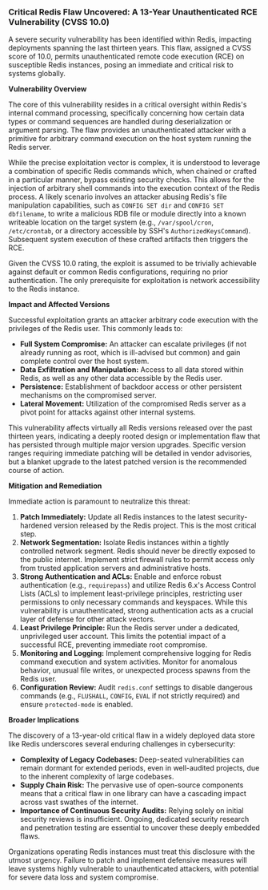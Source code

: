 ### Critical Redis Flaw Uncovered: A 13-Year Unauthenticated RCE Vulnerability (CVSS 10.0)

A severe security vulnerability has been identified within Redis, impacting deployments spanning the last thirteen years. This flaw, assigned a CVSS score of 10.0, permits unauthenticated remote code execution (RCE) on susceptible Redis instances, posing an immediate and critical risk to systems globally.

**Vulnerability Overview**

The core of this vulnerability resides in a critical oversight within Redis's internal command processing, specifically concerning how certain data types or command sequences are handled during deserialization or argument parsing. The flaw provides an unauthenticated attacker with a primitive for arbitrary command execution on the host system running the Redis server.

While the precise exploitation vector is complex, it is understood to leverage a combination of specific Redis commands which, when chained or crafted in a particular manner, bypass existing security checks. This allows for the injection of arbitrary shell commands into the execution context of the Redis process. A likely scenario involves an attacker abusing Redis's file manipulation capabilities, such as `CONFIG SET dir` and `CONFIG SET dbfilename`, to write a malicious RDB file or module directly into a known writeable location on the target system (e.g., `/var/spool/cron`, `/etc/crontab`, or a directory accessible by SSH's `AuthorizedKeysCommand`). Subsequent system execution of these crafted artifacts then triggers the RCE.

Given the CVSS 10.0 rating, the exploit is assumed to be trivially achievable against default or common Redis configurations, requiring no prior authentication. The only prerequisite for exploitation is network accessibility to the Redis instance.

**Impact and Affected Versions**

Successful exploitation grants an attacker arbitrary code execution with the privileges of the Redis user. This commonly leads to:

*   **Full System Compromise:** An attacker can escalate privileges (if not already running as root, which is ill-advised but common) and gain complete control over the host system.
*   **Data Exfiltration and Manipulation:** Access to all data stored within Redis, as well as any other data accessible by the Redis user.
*   **Persistence:** Establishment of backdoor access or other persistent mechanisms on the compromised server.
*   **Lateral Movement:** Utilization of the compromised Redis server as a pivot point for attacks against other internal systems.

This vulnerability affects virtually all Redis versions released over the past thirteen years, indicating a deeply rooted design or implementation flaw that has persisted through multiple major version upgrades. Specific version ranges requiring immediate patching will be detailed in vendor advisories, but a blanket upgrade to the latest patched version is the recommended course of action.

**Mitigation and Remediation**

Immediate action is paramount to neutralize this threat:

1.  **Patch Immediately:** Update all Redis instances to the latest security-hardened version released by the Redis project. This is the most critical step.
2.  **Network Segmentation:** Isolate Redis instances within a tightly controlled network segment. Redis should never be directly exposed to the public internet. Implement strict firewall rules to permit access only from trusted application servers and administrative hosts.
3.  **Strong Authentication and ACLs:** Enable and enforce robust authentication (e.g., `requirepass`) and utilize Redis 6.x's Access Control Lists (ACLs) to implement least-privilege principles, restricting user permissions to only necessary commands and keyspaces. While this vulnerability is unauthenticated, strong authentication acts as a crucial layer of defense for other attack vectors.
4.  **Least Privilege Principle:** Run the Redis server under a dedicated, unprivileged user account. This limits the potential impact of a successful RCE, preventing immediate root compromise.
5.  **Monitoring and Logging:** Implement comprehensive logging for Redis command execution and system activities. Monitor for anomalous behavior, unusual file writes, or unexpected process spawns from the Redis user.
6.  **Configuration Review:** Audit `redis.conf` settings to disable dangerous commands (e.g., `FLUSHALL`, `CONFIG`, `EVAL` if not strictly required) and ensure `protected-mode` is enabled.

**Broader Implications**

The discovery of a 13-year-old critical flaw in a widely deployed data store like Redis underscores several enduring challenges in cybersecurity:

*   **Complexity of Legacy Codebases:** Deep-seated vulnerabilities can remain dormant for extended periods, even in well-audited projects, due to the inherent complexity of large codebases.
*   **Supply Chain Risk:** The pervasive use of open-source components means that a critical flaw in one library can have a cascading impact across vast swathes of the internet.
*   **Importance of Continuous Security Audits:** Relying solely on initial security reviews is insufficient. Ongoing, dedicated security research and penetration testing are essential to uncover these deeply embedded flaws.

Organizations operating Redis instances must treat this disclosure with the utmost urgency. Failure to patch and implement defensive measures will leave systems highly vulnerable to unauthenticated attackers, with potential for severe data loss and system compromise.